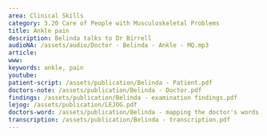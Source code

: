```yaml
---
area: Clinical Skills
category: 3.20 Care of People with Musculoskeletal Problems
title: Ankle pain
description: Belinda talks to Dr Birrell
audioNA: /assets/audio/Doctor - Belinda - Ankle - MQ.mp3
article: 
www: 
keywords: ankle, pain
youtube:
patient-script: /assets/publication/Belinda - Patient.pdf
doctors-note: /assets/publication/Belinda - Doctor.pdf
findings: /assets/publication/Belinda - examination findings.pdf
lejog: /assets/publication/LEJOG.pdf
doctors-word: /assets/publication/Belinda - mapping the doctor's words.pdf
transcription: /assets/publication/Belinda - transcription.pdf
--- 
```

